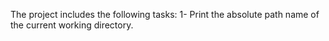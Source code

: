 The project includes the following tasks:
1- Print the absolute path name of the current working directory.
